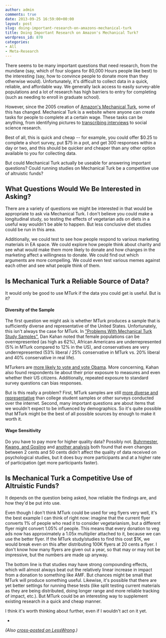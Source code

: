 ```yaml
---
author: admin
comments: true
date: 2013-09-25 16:59:00+00:00
layout: post
slug: doing-important-research-on-amazons-mechanical-turk
title: Doing Important Research on Amazon's Mechanical Turk?
wordpress_id: 870
categories:
- All
- Meta-Research
---
```


There seems to be many important questions that need research, from the mundane (say, which of four slogans for 80,000 Hours people like best) to the interesting (say, how to convince people to donate more than they otherwise would).  Unfortunately, it's difficult to collect data in a quick, reliable, and affordable way.  We generally lack access to easily survey-able populations and a lot of research has high barriers to entry for completing (such as needing to enroll in graduate school).

However, since the 2005 creation of [Amazon's Mechanical Turk](https://www.mturk.com/mturk/welcome), some of this has changed.  Mechanical Turk is a website where anyone can create tasks for people to complete at a certain wage.  These tasks can be anything, from identifying pictures to [transcribing interviews](http://chronicle.com/blogs/profhacker/the-reliability-efficiencyaffordability-of-amazons-mechanical-turk/22994) to social science research.

Best of all, this is quick and cheap -- for example, you could offer $0.25 to complete a short survey, put $75 in a pot, and get 300 responses within a day or two, and this should be quicker and cheaper than any other option available to you for collecting data.

But could Mechanical Turk actually be useable for answering important questions?  Could running studies on Mechanical Turk be a competitive use of altruistic funds?<!-- more -->






## What Questions Would We Be Interested in Asking?


There are a variety of questions we might be interested in that would be appropriate to ask via Mechanical Turk.  I don't believe you could make a longitudinal study, so testing the effects of vegetarian ads on diets in a useful way wouldn't be able to happen.  But less conclusive diet studies could be run in this area.

Additionally, we could test to see how people respond to various marketing materials in EA space.  We could explore how people think about charity and see what would make them more likely to donate and how changes in the marketing affect a willingness to donate.  We could find out which arguments are more compelling.  We could even test various memes against each other and see what people think of them.






## Is Mechanical Turk a Reliable Source of Data?


It would only be good to use MTurk if the data you could get is useful.  But is it?





#### Diversity of the Sample


The first question we might ask is whether MTurk produces a sample that is sufficiently diverse and representative of the United States.  Unfortunately, this isn't always the case for MTurk.  In ["Problems With Mechanical Turk Study Samples"](http://www.culturalcognition.net/blog/2013/7/10/fooled-twice-shame-on-who-problems-with-mechanical-turk-stud.html), Dan Kahan noted that female populations can be overrepresented (as high as 62%), African Americans are underrepresented (5% in MTurk compared to 12% in the US), and conservatives are very underrepresented (53% liberal / 25% conservative in MTurk vs. 20% liberal and 40% conservative in real life).

MTurkers are [more likely to vote and vote Obama](http://themonkeycage.org/2012/12/19/how-representative-are-amazon-mechanical-turk-workers/).  More concerning, Kahan also found respondents lie about their prior exposure to measures and even whether their US citizens.  Additionally, repeated exposure to standard survey questions can bias responses.

But is this really a problem?  First, MTurk samples are still [more diverse and representative](http://personal.stevens.edu/~ysakamot/creativity/turk%20perspectives.pdf) than college student samples or other surveys conducted over the internet.  Second, many important questions are about items that we wouldn't expect to be influenced by demographics.  So it's quite possible that MTurk might be the best of all possible sources by enough to make it worth it.






#### Wage Sensitivity


Do you have to pay more for higher quality data?  Possibly not.  [Buhrmester, Kwang, and Gosling](http://personal.stevens.edu/~ysakamot/creativity/turk%20perspectives.pdf) and [another analysis](http://psychcentral.com/blog/archives/2011/03/03/mechanical-turk-to-the-rescue-of-psychology-research/) both found that even changes between 2 cents and 50 cents didn't affect the quality of data received on psychological studies, but it does buy more participants and at a higher rate of participation (get more participants faster).






## Is Mechanical Turk a Competitive Use of Altruistic Funds?


It depends on the question being asked, how reliable the findings are, and how they'd be put into use.

Even though I don't think MTurk could be used for veg flyers very well, it's the best example I can think of right now: imagine that the current flyer converts 1% of people who read it to consider vegetarianism, but a different flyer might convert 1.05% of people.  This means that every donation to veg ads now has approximately a 1.05x multiplier attached to it, because we can use the better flyer.  If the MTurk study/studies to find this cost $1K, we would break even on this after distributing 100K flyers at 20 cents a flyer.  I don't know how many flyers are given out a year, so that may or may not be impressive, but the numbers are made up anyway.

The bottom line is that studies may have strong compounding effects, which will almost always beat out the relatively linear increase in impact from a donation to something like AMF.  But chances might be small that MTurk will produce something useful.  Likewise, it's possible that there are yet better settings for running these tests (like split testing current materials as they are being distributed, doing longer range and more reliable tracking of impact, etc.).  But MTurk could be an interesting way to supplement existing research in a quick and cheap manner.

I think it's worth thinking about further, even if I wouldn't act on it yet.

-

_(Also [cross-posted on LessWrong](http://lesswrong.com/r/discussion/lw/iq7/doing_important_research_on_amazons_mechanical/).)_
